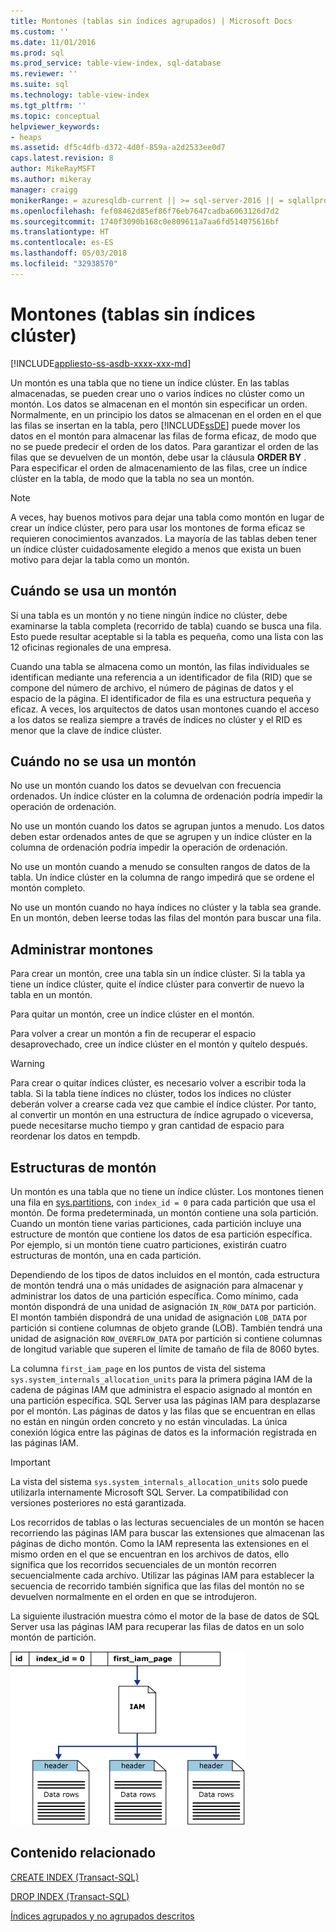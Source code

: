 ```yaml
---
title: Montones (tablas sin índices agrupados) | Microsoft Docs
ms.custom: ''
ms.date: 11/01/2016
ms.prod: sql
ms.prod_service: table-view-index, sql-database
ms.reviewer: ''
ms.suite: sql
ms.technology: table-view-index
ms.tgt_pltfrm: ''
ms.topic: conceptual
helpviewer_keywords:
- heaps
ms.assetid: df5c4dfb-d372-4d0f-859a-a2d2533ee0d7
caps.latest.revision: 8
author: MikeRayMSFT
ms.author: mikeray
manager: craigg
monikerRange: = azuresqldb-current || >= sql-server-2016 || = sqlallproducts-allversions
ms.openlocfilehash: fef08462d85ef86f76eb7647cadba6063126d7d2
ms.sourcegitcommit: 1740f3090b168c0e809611a7aa6fd514075616bf
ms.translationtype: HT
ms.contentlocale: es-ES
ms.lasthandoff: 05/03/2018
ms.locfileid: "32938570"
---
```

# <a name="heaps-tables-without-clustered-indexes"></a>Montones (tablas sin índices clúster)
[!INCLUDE[appliesto-ss-asdb-xxxx-xxx-md](../../includes/appliesto-ss-asdb-xxxx-xxx-md.md)]

  Un montón es una tabla que no tiene un índice clúster. En las tablas almacenadas, se pueden crear uno o varios índices no clúster como un montón. Los datos se almacenan en el montón sin especificar un orden. Normalmente, en un principio los datos se almacenan en el orden en el que las filas se insertan en la tabla, pero [!INCLUDE[ssDE](../../includes/ssde-md.md)] puede mover los datos en el montón para almacenar las filas de forma eficaz, de modo que no se puede predecir el orden de los datos. Para garantizar el orden de las filas que se devuelven de un montón, debe usar la cláusula **ORDER BY** . Para especificar el orden de almacenamiento de las filas, cree un índice clúster en la tabla, de modo que la tabla no sea un montón.  
  
> [!NOTE]  
>  A veces, hay buenos motivos para dejar una tabla como montón en lugar de crear un índice clúster, pero para usar los montones de forma eficaz se requieren conocimientos avanzados. La mayoría de las tablas deben tener un índice clúster cuidadosamente elegido a menos que exista un buen motivo para dejar la tabla como un montón.  
  
## <a name="when-to-use-a-heap"></a>Cuándo se usa un montón  
 Si una tabla es un montón y no tiene ningún índice no clúster, debe examinarse la tabla completa (recorrido de tabla) cuando se busca una fila. Esto puede resultar aceptable si la tabla es pequeña, como una lista con las 12 oficinas regionales de una empresa.  
  
 Cuando una tabla se almacena como un montón, las filas individuales se identifican mediante una referencia a un identificador de fila (RID) que se compone del número de archivo, el número de páginas de datos y el espacio de la página. El identificador de fila es una estructura pequeña y eficaz. A veces, los arquitectos de datos usan montones cuando el acceso a los datos se realiza siempre a través de índices no clúster y el RID es menor que la clave de índice clúster.  
  
## <a name="when-not-to-use-a-heap"></a>Cuándo no se usa un montón  
 No use un montón cuando los datos se devuelvan con frecuencia ordenados. Un índice clúster en la columna de ordenación podría impedir la operación de ordenación.  
  
 No use un montón cuando los datos se agrupan juntos a menudo. Los datos deben estar ordenados antes de que se agrupen y un índice clúster en la columna de ordenación podría impedir la operación de ordenación.  
  
 No use un montón cuando a menudo se consulten rangos de datos de la tabla.  Un índice clúster en la columna de rango impedirá que se ordene el montón completo.  
  
 No use un montón cuando no haya índices no clúster y la tabla sea grande. En un montón, deben leerse todas las filas del montón para buscar una fila.  
  
## <a name="managing-heaps"></a>Administrar montones  
 Para crear un montón, cree una tabla sin un índice clúster. Si la tabla ya tiene un índice clúster, quite el índice clúster para convertir de nuevo la tabla en un montón.  
  
 Para quitar un montón, cree un índice clúster en el montón.  
  
 Para volver a crear un montón a fin de recuperar el espacio desaprovechado, cree un índice clúster en el montón y quítelo después.  
  
> [!WARNING]  
>  Para crear o quitar índices clúster, es necesario volver a escribir toda la tabla. Si la tabla tiene índices no clúster, todos los índices no clúster deberán volver a crearse cada vez que cambie el índice clúster. Por tanto, al convertir un montón en una estructura de índice agrupado o viceversa, puede necesitarse mucho tiempo y gran cantidad de espacio para reordenar los datos en tempdb.  

## <a name="heap-structures"></a>Estructuras de montón


Un montón es una tabla que no tiene un índice clúster. Los montones tienen una fila en [sys.partitions](../../relational-databases/system-catalog-views/sys-partitions-transact-sql.md), con `index_id = 0` para cada partición que usa el montón. De forma predeterminada, un montón contiene una sola partición. Cuando un montón tiene varias particiones, cada partición incluye una estructure de montón que contiene los datos de esa partición específica. Por ejemplo, si un montón tiene cuatro particiones, existirán cuatro estructuras de montón, una en cada partición.

Dependiendo de los tipos de datos incluidos en el montón, cada estructura de montón tendrá una o más unidades de asignación para almacenar y administrar los datos de una partición específica. Como mínimo, cada montón dispondrá de una unidad de asignación `IN_ROW_DATA` por partición. El montón también dispondrá de una unidad de asignación `LOB_DATA` por partición si contiene columnas de objeto grande (LOB). También tendrá una unidad de asignación `ROW_OVERFLOW_DATA` por partición si contiene columnas de longitud variable que superen el límite de tamaño de fila de 8060 bytes.

La columna `first_iam_page` en los puntos de vista del sistema `sys.system_internals_allocation_units` para la primera página IAM de la cadena de páginas IAM que administra el espacio asignado al montón en una partición específica. SQL Server usa las páginas IAM para desplazarse por el montón. Las páginas de datos y las filas que se encuentran en ellas no están en ningún orden concreto y no están vinculadas. La única conexión lógica entre las páginas de datos es la información registrada en las páginas IAM.

> [!IMPORTANT]  
> La vista del sistema `sys.system_internals_allocation_units` solo puede utilizarla internamente Microsoft SQL Server. La compatibilidad con versiones posteriores no está garantizada.
 
Los recorridos de tablas o las lecturas secuenciales de un montón se hacen recorriendo las páginas IAM para buscar las extensiones que almacenan las páginas de dicho montón. Como la IAM representa las extensiones en el mismo orden en el que se encuentran en los archivos de datos, ello significa que los recorridos secuenciales de un montón recorren secuencialmente cada archivo. Utilizar las páginas IAM para establecer la secuencia de recorrido también significa que las filas del montón no se devuelven normalmente en el orden en que se introdujeron.

La siguiente ilustración muestra cómo el motor de la base de datos de SQL Server usa las páginas IAM para recuperar las filas de datos en un solo montón de partición. 

![iam_heap](../../relational-databases/indexes/media/iam-heap.gif)

  
## <a name="related-content"></a>Contenido relacionado  
 [CREATE INDEX &#40;Transact-SQL&#41;](../../t-sql/statements/create-index-transact-sql.md)  
  
 [DROP INDEX &#40;Transact-SQL&#41;](../../t-sql/statements/drop-index-transact-sql.md)  
  
 [Índices agrupados y no agrupados descritos](../../relational-databases/indexes/clustered-and-nonclustered-indexes-described.md)  
  
  
